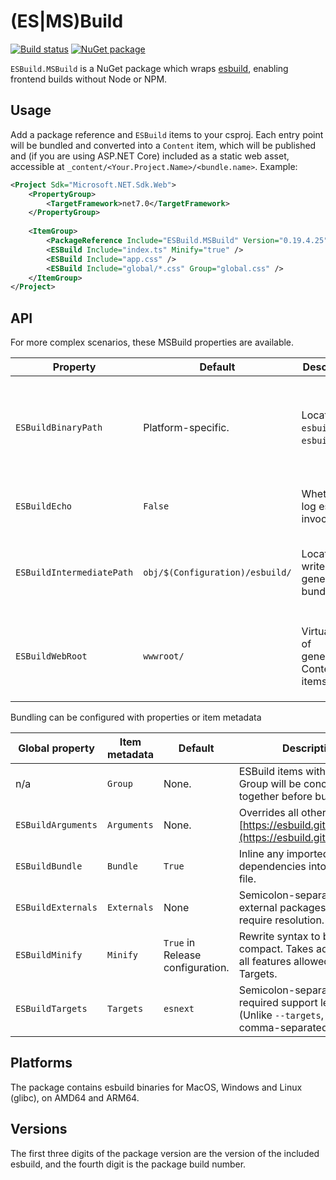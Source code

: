 (ES|MS)Build
============
[![Build status](https://github.com/gulbanana/ESBuild.MSBuild/actions/workflows/ci.yml/badge.svg?branch=master)](https://github.com/rustls/rustls/actions/workflows/build.yml?query=branch%3Amain)
[![NuGet package](https://img.shields.io/nuget/v/ESBuild.MSBuild.svg)](https://nuget.org/packages/ESBuild.MSBuild)

`ESBuild.MSBuild` is a NuGet package which wraps [esbuild](https://esbuild.github.io/), enabling frontend builds without Node or NPM.

Usage
-----
Add a package reference and `ESBuild` items to your csproj. Each entry point will be bundled and converted into a `Content` item, which will be published and (if you are using ASP.NET Core) included as a static web asset, accessible at `_content/<Your.Project.Name>/<bundle.name>`. Example:
```xml
<Project Sdk="Microsoft.NET.Sdk.Web">
    <PropertyGroup>
        <TargetFramework>net7.0</TargetFramework>
    </PropertyGroup>
    
    <ItemGroup>
        <PackageReference Include="ESBuild.MSBuild" Version="0.19.4.25" />
        <ESBuild Include="index.ts" Minify="true" />
        <ESBuild Include="app.css" />
        <ESBuild Include="global/*.css" Group="global.css" />
    </ItemGroup>
</Project>
```

API
---
For more complex scenarios, these MSBuild properties are available.

| Property                  | Default                         | Description                              | Purpose                                                                                           |
| ------------------------- | ------------------------------- | ---------------------------------------- | ------------------------------------------------------------------------------------------------- |
| `ESBuildBinaryPath`       | Platform-specific.              | Location of `esbuild` or `esbuild.exe`.  | For low-level integration - use it to run esbuild yourself, or change it to run a custom version. |
| `ESBuildEcho`             | `False`                         | Whether to log esbuild invocations.      | Set to true to display generated commandlines.                                                    |
| `ESBuildIntermediatePath` | `obj/$(Configuration)/esbuild/` | Location to write generated bundles.     | Can be changed if you want to store the bundles or distribute them out-of-band.                   |
| `ESBuildWebRoot`          | `wwwroot/`                      | Virtual path of generated Content items. | Provides static web assets integration and the output path used for `dotnet publish`.             |

Bundling can be configured with properties or item metadata 

| Global property    | Item metadata | Default                          | Description                                                                                          |
| ------------------ | ------------- | -------------------------------- | ---------------------------------------------------------------------------------------------------- |
| n/a                | `Group`       | None.                            | ESBuild items with the same Group will be concatenated together before bundling.                     |
| `ESBuildArguments` | `Arguments`   | None.                            | Overrides all other config. See [https://esbuild.github.io/api/](https://esbuild.github.io/api/).    |
| `ESBuildBundle`    | `Bundle`      | `True`                           | Inline any imported dependencies into the output file.                                               |
| `ESBuildExternals` | `Externals`   | None                             | Semicolon-separated list of external packages that don't require resolution.                         |
| `ESBuildMinify`    | `Minify`      | `True` in Release configuration. | Rewrite syntax to be more compact. Takes advantage of all features allowed by Targets.               |
| `ESBuildTargets`   | `Targets`     | `esnext`                         | Semicolon-separated list of required support levels. (Unlike `--targets`, which is comma-separated). |

Platforms
---------
The package contains esbuild binaries for MacOS, Windows and Linux (glibc), on AMD64 and ARM64.

Versions
--------
The first three digits of the package version are the version of the included esbuild, and the fourth digit is the package build number.